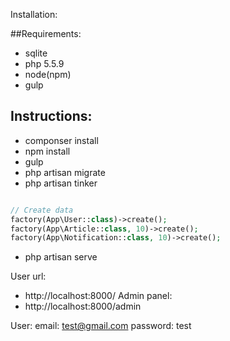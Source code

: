 Installation:

##Requirements:

 - sqlite
 - php 5.5.9
 - node(npm)
 - gulp

## Instructions:

- componser install
- npm install
- gulp
- php artisan migrate
- php artisan tinker

```php

// Create data
factory(App\User::class)->create();
factory(App\Article::class, 10)->create();
factory(App\Notification::class, 10)->create();

```

- php artisan serve

User url:
 - http://localhost:8000/
Admin panel:
 - http://localhost:8000/admin

User:
 email: test@gmail.com
 password: test
